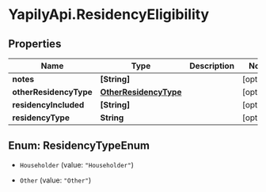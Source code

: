 # YapilyApi.ResidencyEligibility

## Properties
Name | Type | Description | Notes
------------ | ------------- | ------------- | -------------
**notes** | **[String]** |  | [optional] 
**otherResidencyType** | [**OtherResidencyType**](OtherResidencyType.md) |  | [optional] 
**residencyIncluded** | **[String]** |  | [optional] 
**residencyType** | **String** |  | [optional] 


<a name="ResidencyTypeEnum"></a>
## Enum: ResidencyTypeEnum


* `Householder` (value: `"Householder"`)

* `Other` (value: `"Other"`)




